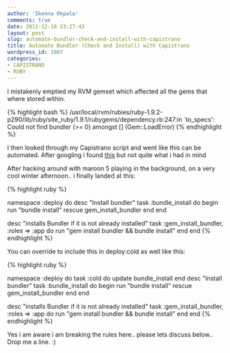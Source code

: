 ```yaml
---
author: 'Ikenna Okpala'
comments: true
date: 2011-12-18 23:27:43
layout: post
slug: automate-bundler-check-and-install-with-capistrano
title: Automate Bundler (Check and Install) with Capistrano
wordpress_id: 1007
categories:
- CAPISTRANO
- RUBY
---
```


I mistakenly emptied my RVM gemset which affected all the gems that where stored within.

{% highlight bash %}
/usr/local/rvm/rubies/ruby-1.9.2-p290/lib/ruby/site_ruby/1.9.1/rubygems/dependency.rb:247:in `to_specs': Could not find bundler (>= 0) amongst [] (Gem::LoadError)
{% endhighlight %}

<!--more-->
I then looked through my Capistrano script and went like this can be automated.
After googling i found [this](http://pivotallabs.com/users/chad/blog/articles/1208-automating-bundler-in-your-deploy) but not quite what i had in mind

After hacking around with maroon 5 playing in the background, on a very cool winter afternoon.. i finally landed at this:


{% highlight ruby %}

namespace :deploy do
  desc "Install bundler"
  task :bundle_install do
    begin
      run "bundle install"
    rescue
      gem_install_bundler
    end
  end

  desc "installs Bundler if it is not already installed"
  task :gem_install_bundler, :roles => :app do
    run "gem install bundler && bundle install"
  end
end
{% endhighlight %}

You can override to include this in deploy:cold as well like this:

{% highlight ruby %}

namespace :deploy do
  task :cold do
    update
    bundle_install
  end
  desc "Install bundler"
  task :bundle_install do
    begin
      run "bundle install"
    rescue
      gem_install_bundler
    end
  end

  desc "installs Bundler if it is not already installed"
  task :gem_install_bundler, :roles => :app do
    run "gem install bundler && bundle install"
  end
end
{% endhighlight %}

Yes i am aware i am breaking the rules here.. please lets discuss below.. Drop me a line. :)
